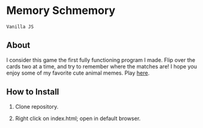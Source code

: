 # Memory Schmemory

`Vanilla JS` 

## About

I consider this game the first fully functioning program I made. Flip over the cards two at a time, and try to remember where the matches are! I hope you enjoy some of my favorite cute animal memes. Play [here](https://kelley-sharp.github.io/memory-card-game/).

## How to Install

1. Clone repository.

2. Right click on index.html; open in default browser.
